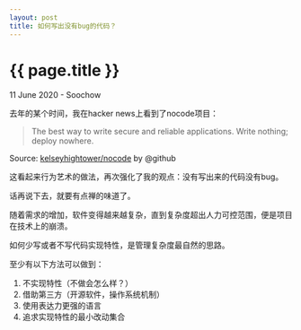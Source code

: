 ```yaml
---
layout: post
title: 如何写出没有bug的代码？
---
```


{{ page.title }}
================
<p class="meta">11 June 2020 - Soochow</p>

去年的某个时间，我在hacker news上看到了nocode项目：

> The best way to write secure and reliable applications. Write nothing; deploy nowhere.

Source: [kelseyhightower/nocode](https://github.com/kelseyhightower/nocode) by @github

这看起来行为艺术的做法，再次强化了我的观点：没有写出来的代码没有bug。

话再说下去，就要有点禅的味道了。

随着需求的增加，软件变得越来越复杂，直到复杂度超出人力可控范围，便是项目在技术上的崩溃。

如何少写或者不写代码实现特性，是管理复杂度最自然的思路。

至少有以下方法可以做到：
1. 不实现特性（不做会怎么样？）
2. 借助第三方（开源软件，操作系统机制）
3. 使用表达力更强的语言
4. 追求实现特性的最小改动集合
